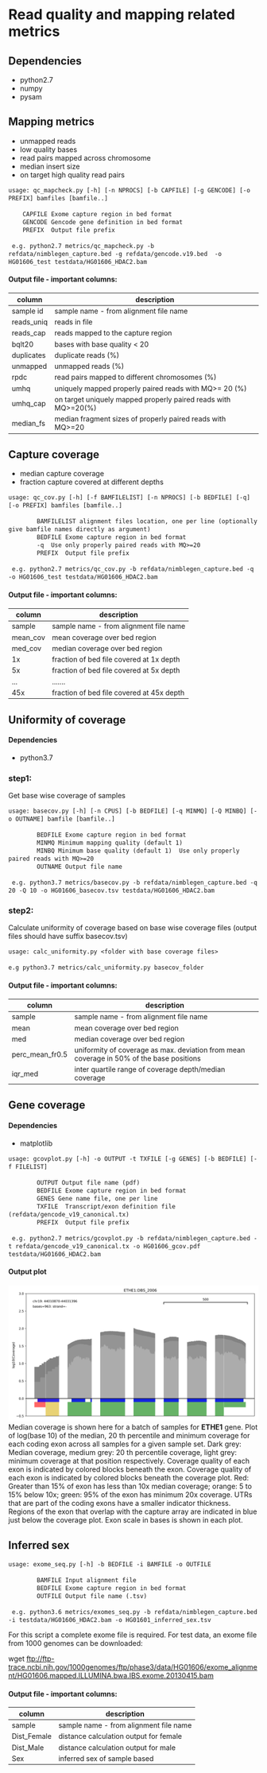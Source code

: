 # Read quality and mapping related metrics 


## Dependencies

* python2.7
* numpy
* pysam 


## Mapping metrics
* unmapped reads
* low quality bases
* read pairs mapped across chromosome
* median insert size
* on target high quality read pairs

```
usage: qc_mapcheck.py [-h] [-n NPROCS] [-b CAPFILE] [-g GENCODE] [-o PREFIX] bamfiles [bamfile..]

	CAPFILE	Exome capture region in bed format
	GENCODE	Gencode gene definition in bed format
	PREFIX	Output file prefix

 e.g. python2.7 metrics/qc_mapcheck.py -b refdata/nimblegen_capture.bed -g refdata/gencode.v19.bed  -o HG01606_test testdata/HG01606_HDAC2.bam
```
#### Output file - important columns:


|    column		       | description                                                 |
| ---------------------------- | ------------------------------------------------------------ |
| sample id                    | sample name - from alignment file name                       |
| reads_uniq                   | reads in file                                                |
| reads_cap                    | reads mapped to the capture region                           |
| bqlt20                       |  bases with base quality < 20                                |
| duplicates                   | duplicate reads (%)                                          |
| unmapped                     | unmapped reads (%)                                           |
| rpdc                         | read pairs mapped to different chromosomes (%)               |
| umhq                         | uniquely mapped properly paired reads with MQ>= 20 (%)       |
| umhq_cap                     | on target uniquely mapped properly paired reads with MQ>=20(%)|
| median_fs                    | median fragment sizes of properly paired reads with MQ>=20   |

## Capture coverage
* median capture coverage
* fraction capture covered at different depths

```
usage: qc_cov.py [-h] [-f BAMFILELIST] [-n NPROCS] [-b BEDFILE] [-q] [-o PREFIX] bamfiles [bamfile..]

        BAMFILELIST alignment files location, one per line (optionally give bamfile names directly as argument)
        BEDFILE Exome capture region in bed format
        -q  Use only properly paired reads with MQ>=20
        PREFIX  Output file prefix

 e.g. python2.7 metrics/qc_cov.py -b refdata/nimblegen_capture.bed -q -o HG01606_test testdata/HG01606_HDAC2.bam
```
#### Output file - important columns:


|    column                    | description                                                 |
| ---------------------------- | ------------------------------------------------------------ |
| sample                       | sample name - from alignment file name                       |
| mean_cov                     | mean coverage over bed region                                |
| med_cov                      | median coverage over bed region                              |
| 1x                           | fraction of bed file covered at 1x depth                     |
| 5x                           | fraction of bed file covered at 5x depth                     |
| ...                          | .......                                                     |
| 45x                          | fraction of bed file covered at 45x depth                     |

## Uniformity of coverage
#### Dependencies
* python3.7

### step1:
Get base wise coverage of samples


```
usage: basecov.py [-h] [-n CPUS] [-b BEDFILE] [-q MINMQ] [-Q MINBQ] [-o OUTNAME] bamfile [bamfile..]

        BEDFILE Exome capture region in bed format
        MINMQ Minimum mapping quality (default 1)
        MINBQ Minimum base quality (default 1)  Use only properly paired reads with MQ>=20
        OUTNAME Output file name

 e.g. python3.7 metrics/basecov.py -b refdata/nimblegen_capture.bed -q 20 -Q 10 -o HG01606_basecov.tsv testdata/HG01606_HDAC2.bam

```
### step2:
Calculate uniformity of coverage based on base wise coverage files (output files should have suffix basecov.tsv)
```
usage: calc_uniformity.py <folder with base coverage files>

e.g python3.7 metrics/calc_uniformity.py basecov_folder
```
#### Output file - important columns:


|    column                    | description                                                 |
| ---------------------------- | ------------------------------------------------------------ |
| sample                       | sample name - from alignment file name                       |
| mean                         | mean coverage over bed region                                |
| med                          | median coverage over bed region                              |
| perc_mean_fr0.5              | uniformity of coverage as max. deviation from mean coverage in 50% of the base positions|
| iqr_med                      | inter quartile range of coverage depth/median coverage       |


## Gene coverage

#### Dependencies
* matplotlib

```
usage: gcovplot.py [-h] -o OUTPUT -t TXFILE [-g GENES] [-b BEDFILE] [-f FILELIST] 

        OUTPUT Output file name (pdf)
        BEDFILE Exome capture region in bed format
        GENES Gene name file, one per line
        TXFILE  Transcript/exon definition file (refdata/gencode_v19_canonical.tx)
        PREFIX  Output file prefix

 e.g. python2.7 metrics/gcovplot.py -b refdata/nimblegen_capture.bed -t refdata/gencode_v19_canonical.tx -o HG01606_gcov.pdf testdata/HG01606_HDAC2.bam
```
#### Output plot 
![alt text](dbs_git_ethe1.png)
Median coverage is shown here for a batch of samples for **ETHE1** gene.
Plot of log(base 10) of the median, 20 th percentile and minimum coverage for
each coding exon across all samples for a given sample set. Dark grey: Median coverage,
medium grey: 20 th percentile coverage, light grey: minimum coverage at that position
respectively. Coverage quality of each exon is indicated by colored blocks beneath the exon.
Coverage quality of each exon is indicated by colored blocks beneath the coverage plot. Red:
Greater than 15% of exon has less than 10x median coverage; orange: 5 to 15% below 10x; green: 95% of the exon has
minimum 20x coverage. UTRs that are part of the coding exons have a smaller indicator
thickness. Regions of the exon that overlap with the capture array are indicated in blue just
below the coverage plot. Exon scale in bases is shown in each plot. 
## Inferred sex

```
usage: exome_seq.py [-h] -b BEDFILE -i BAMFILE -o OUTFILE

        BAMFILE Input alignment file
        BEDFILE Exome capture region in bed format
        OUTFILE Output file name (.tsv)

 e.g. python3.6 metrics/exomes_seq.py -b refdata/nimblegen_capture.bed -i testdata/HG01606_HDAC2.bam -o HG01601_inferred_sex.tsv
```
For this script a complete exome file is required. For test data, an exome file from 1000 genomes can be downloaded:

wget ftp://ftp-trace.ncbi.nih.gov/1000genomes/ftp/phase3/data/HG01606/exome_alignment/HG01606.mapped.ILLUMINA.bwa.IBS.exome.20130415.bam
#### Output file - important columns:


|    column                    | description                                                 |
| ---------------------------- | ------------------------------------------------------------ |
| sample                       | sample name - from alignment file name                       |
| Dist_Female                  | distance calculation output for female                       |
| Dist_Male                    | distance calculation output for male                         |
| Sex                          | inferred sex of sample based                                 |

